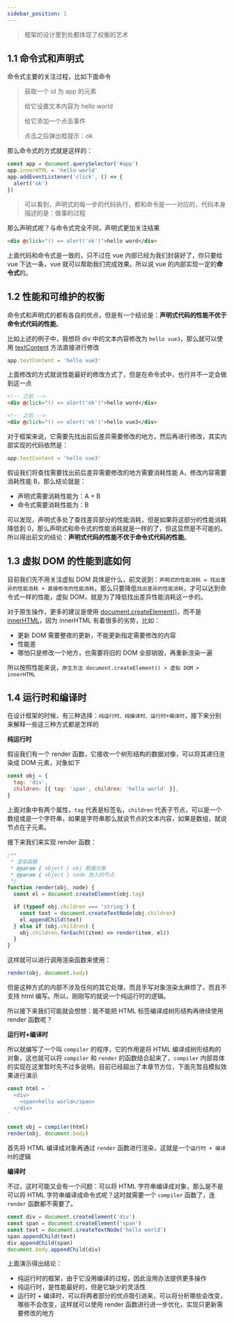 ```yaml
---
sidebar_position: 1
---
```


> 框架的设计里到处都体现了权衡的艺术

## 1.1 命令式和声明式

命令式主要的关注过程，比如下面命令

> 获取一个 id 为 app 的元素
>
> 给它设置文本内容为 hello world
>
> 给它添加一个点击事件
>
> 点击之后弹出框提示：ok

那么命令式的方式就是这样的：

```js
const app = document.querySelector('#app')
app.innerHTML = 'hello world'
app.addEventListener('click', () => {
  alert('ok')
})
```

> 可以看到，声明式的每一步的代码执行，都和命令是一一对应的，代码本身描述的是：做事的过程

那么声明式呢？与命令式完全不同，声明式更加关注结果

```html
<div @click="() => alert('ok')">hello word</div>
```

上面代码和命令式是一致的，只不过在 vue 内部已经为我们封装好了，你只要给 vue 下达一条，vue 就可以帮助我们完成效果。所以说 vue 的内部实现一定的**命令式**的。

## 1.2 性能和可维护的权衡

命令式和声明式的都有各自的优点，但是有一个结论是：**声明式代码的性能不优于命令式代码的性能**。

比如上述的例子中，我想将 div 中的文本内容修改为 `hello vue3`，那么就可以使用 [textContent](https://tianyuhao.cn/blog/javascript/dom.html#textContent) 方法直接进行修改

```js
app.textContent = 'hello vue3'
```

上面修改的方式就说性能最好的修改方式了，但是在命令式中，也行并不一定会做到这一点

```html
<!-- 之前 -->
<div @click="() => alert('ok')">hello word</div>

<!-- 之后 -->
<div @click="() => alert('ok')">hello vue3</div>
```

对于框架来说，它需要先找出前后差异需要修改的地方，然后再进行修改，其实内部实现的代码依然是：

```js
app.textContent = 'hello vue3'
```

假设我们将查找需要找出前后差异需要修改的地方需要消耗性能 A，修改内容需要消耗性能 B，那么结论就是：

- 声明式需要消耗性能为：A + B
- 命令式需要消耗性能为：B

可以发现，声明式多处了查找差异部分的性能消耗，但是如果将这部分的性能消耗降低到 0，那么声明式和命令式的性能消耗就是一样的了，但这显然是不可能的。所以得出前文的结论：**声明式代码的性能不优于命令式代码的性能**。

## 1.3 虚拟 DOM 的性能到底如何

目前我们先不用关注虚拟 DOM 具体是什么，前文说到：`声明式的性能消耗 = 找出差异的性能消耗 + 直接修改的性能消耗`，那么只要降低`找出差异的性能消耗`，才可以达到命令式一样的性能，虚拟 DOM，就是为了降低找出差异性能消耗这一步的。

对于原生操作，更多的建议是使用 [document.createElement()](https://tianyuhao.cn/blog/javascript/dom.html#document-createelement)，而不是 [innerHTML](https://tianyuhao.cn/blog/javascript/dom.html#outerhtml-%E5%92%8C-innerhtml)，因为 innerHTML 有着很多的劣势，比如：

- 更新 DOM 需要整夜的更新，不能更新指定需要修改的内容
- 性能差
- 哪怕只是修改一个地方，也需要将旧的 DOM 全部销毁，再重新渲染一遍

所以按照性能来说，`原生方法 document.createElement() > 虚拟 DOM > innerHTML`

## 1.4 运行时和编译时

在设计框架的时候，有三种选择：`纯运行时、纯编译时、运行时+编译时`，接下来分别来解释一些这三种方式都是怎样的

**纯运行时**

假设我们有一个 render 函数，它接收一个树形结构的数据对像，可以将其递归渲染成 DOM 元素，对象如下

```js
const obj = {
  tag: 'div',
  children: [{ tag: 'span', children: 'hello world' }],
}
```

上面对象中有两个属性，`tag` 代表是标签名，`children` 代表子节点，可以是一个数组或是一个字符串，如果是字符串那么就说节点的文本内容，如果是数组，就说节点在子元素。

接下来我们来实现 render 函数：

```js
/**
 * 渲染函数
 * @param { object } obj 数据对象
 * @param { object } node 放入的节点
 */
function render(obj, node) {
  const el = document.createElement(obj.tag)

  if (typeof obj.children === 'string') {
    const text = document.createTextNode(obj.children)
    el.appendChild(text)
  } else if (obj.children) {
    obj.children.forEach((item) => render(item, el))
  }
}
```

这样就可以进行调用渲染函数来使用：

```js
render(obj, document.body)
```

但是这种方式的内部不涉及任何的其它处理，而且手写对象渲染太麻烦了，而且不支持 html 编写。所以，刚刚写的就说一个纯运行时的逻辑。

所以接下来我们可能就会想想：能不能把 HTML 标签编译成树形结构再继续使用 render 函数呢？

**运行时+编译时**

所以就编写了一个叫 `compiler` 的程序，它的作用是将 HTML 编译成树形结构的对象，这也就可以将 `compiler` 和 `render` 的函数结合起来了，`compiler` 内部具体的实现在这里暂时先不过多说明，目前已经超出了本章节方位，下面先暂且模拟效果进行演示

```js
const html = `
  <div>
    <span>hello world</span>
  </div>
`

const obj = compiler(html)
render(obj, document.body)
```

首先将 HTML 编译成对象再通过 `render` 函数进行渲染，这就是一个`运行时 + 编译时`的逻辑

**编译时**

不过，这时可能又会有一个问题：可以将 HTML 字符串编译成对象，那么是不是可以将 HTML 字符串编译成命令式呢？这时就需要一个 `compiler` 函数了，连 `render` 函数都不需要了。

```js
const div = document.createElement('div')
const span = document.createElement('span')
const text = document.createTextNode('hello world')
span.appendChild(text)
div.appendChild(span)
document.body.appendChild(div)
```

上面演示得出结论：

- 纯运行时的框架，由于它没用编译的过程，因此没用办法提供更多操作
- 纯运行时，是性能最好的，但是它缺少的灵活性
- 运行时 + 编译时，可以将两者部分的优点吸引进来，可以将分析哪些会改变，哪些不会改变，这样就可以使用 render 函数进行进一步优化，实现只更新需要修改的地方
